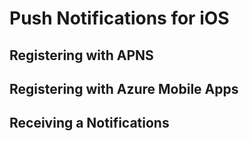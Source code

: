 # Push Notifications for iOS

## Registering with APNS

## Registering with Azure Mobile Apps

## Receiving a Notifications

